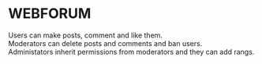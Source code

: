 # WEBFORUM

Users can make posts, comment and like them.<br>
Moderators can delete posts and comments and ban users. <br>
Administators inherit permissions from moderators and they can add rangs.<br>

